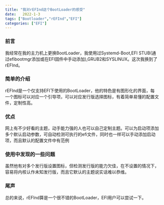 ```yaml
---
title: "我对rEFInd这个BootLoader的感受"
date:   2022-1-3
tags: ["Bootloader","rEFInd","EFI"]
categories: ["EFI"]
---
```


### 前言
我经常在我的主力机上更换BootLoader，我使用过Systemd-Boot,EFI STUB(通过efibootmgr添加或在EFI固件中手动添加),GRUB2和SYSLINUX。这次我换到了rEFInd。

### 简单的介绍
rEFInd是一个仅支持EFI下使用的BootLoader，他的特色是有图形化的界面，每一个图标可以对应一个引导项，可以对应发行版选择图标，有着简单易懂的配置文件，定制性高。

### 优点
网上有不少好看的主题，动手能力强的人也可以自己定制主题。可以为启动项添加多个默认启动参数，可自动检测可执行的efi文件，同时也一样可以手动添加启动项，而且默认的配置文件中有范例

### 使用中发现的一些问题
虽然他有对多个发行版设置图标，但检测发行版的能力欠佳，在不设置的情况下，容易将内核认作未知发行版，而且它默认的主题说实话难以恭维。

### 尾声
总的来说，rEFInd算是一个很不错的BootLoader，EFI用户可以尝试一下。

